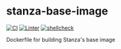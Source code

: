 # stanza-base-image

[![CI](https://github.com/observIQ/stanza-base-image/actions/workflows/ci.yml/badge.svg)](https://github.com/observIQ/stanza-base-image/actions/workflows/ci.yml)
[![Linter](https://github.com/observIQ/stanza-base-image/actions/workflows/lint.yml/badge.svg)](https://github.com/observIQ/stanza-base-image/actions/workflows/lint.yml)
[![shellcheck](https://github.com/observIQ/stanza-base-image/actions/workflows/shellcheck.yml/badge.svg)](https://github.com/observIQ/stanza-base-image/actions/workflows/shellcheck.yml)

Dockerfile for building Stanza's base image
